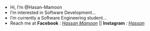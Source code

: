 - Hi, I’m @Hasan-Mamoon
- I’m interested in Software Development...
- I’m currently a Software Engineering student...
- Reach me at <b>Facebook</b> : <a href="https://www.facebook.com/hassan.mamoon2"><i>Hassan Mamoon</i></a> || <b>Instagram</b> : <a href="https://www.instagram.com/hasan.l0_ol"><i>Hassan</i></a>

<!---
Hasan-Mamoon/Hasan-Mamoon is a ✨ special ✨ repository because its `README.md` (this file) appears on your GitHub profile.
You can click the Preview link to take a look at your changes.
--->
